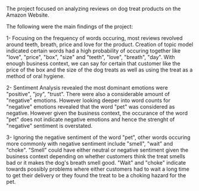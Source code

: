 The project focused on analyzing reviews on dog treat products on the Amazon Website.

The following were the main findings of the project:

1- Focusing on the frequency of words occuring, most reviews revolved around teeth, breath, price and love for the product. Creation of topic model indicated certain words had a high probability of occuring together like "love", "price", "box", "size" and "teeth", "love", "breath", "day". With enough business context, we can say for certain that customer like the price of the box and the size of the dog treats as well as using the treat as a method of oral hygiene.

2- Sentiment Analysis revealed the most dominant emotions were "positive", "joy", "trust". There were also a considerable amount of "negative" emotions. However looking deeper into word counts for "negative" emotions revealed that the word "pet" was considered as negative. However given the business context, the occurance of the word "pet" does not indicate negative emotions and hence the strenght of "negative" sentiment is overstated.

3- Ignoring the negative sentiment of the word "pet", other words occuring more commonly with negative sentiment include "smell", "wait" and "choke". "Smell" could have either neutral or negative sentiment given the business context depending on whether customers think the treat smells bad or it makes the dog's breath smell good. "Wait" and "choke" indicate towards possibly problems where either customers had to wait a long time to get their delivery or they found the treat to be a choking hazard for the pet.
